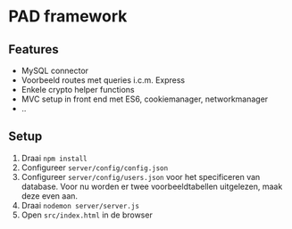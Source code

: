 # PAD framework

## Features
- MySQL connector
- Voorbeeld routes met queries i.c.m. Express
- Enkele crypto helper functions
- MVC setup in front end met ES6, cookiemanager, networkmanager
- ..

## Setup

1. Draai ```npm install```
2. Configureer ```server/config/config.json```
3. Configureer ```server/config/users.json``` voor het specificeren van database. Voor nu worden er twee voorbeeldtabellen uitgelezen, maak deze even aan.
4. Draai ```nodemon server/server.js```
5. Open ```src/index.html``` in de browser
